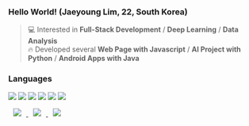 ### Hello World! (Jaeyoung Lim, 22, South Korea)
> 💻 Interested in **Full-Stack Development** / **Deep Learning** / **Data Analysis**<br>
> 🔥 Developed several **Web Page with Javascript** / **AI Project with Python** / **Android Apps with Java**<br>
 
### Languages
<img src="https://img.shields.io/badge/c%20-%2300599C.svg?&style=for-the-badge&logo=c&logoColor=white"/> <img src="https://img.shields.io/badge/c++%20-%2300599C.svg?&style=for-the-badge&logo=c%2B%2B&ogoColor=white"/> <img src="https://img.shields.io/badge/java-%23ED8B00.svg?&style=for-the-badge&logo=java&logoColor=white"/> <img src="https://img.shields.io/badge/python%20-%2314354C.svg?&style=for-the-badge&logo=python&logoColor=white"/> <img src="https://img.shields.io/badge/javascript%20-%23323330.svg?&style=for-the-badge&logo=javascript&logoColor=%23F7DF1E"/> <img src="https://img.shields.io/badge/node.js%20-%2343853D.svg?&style=for-the-badge&logo=node.js&logoColor=white"/>


<a href="https://codenamejy.tistory.com">
    <img 
        src="http://img.shields.io/badge/-Tech%20Blog-655ced?style=flat&logo=github&link=https://codenamejy.tistory.com/"
        style="height : auto; margin-left : 10px; margin-right : 10px;"/>
</a>
<a href="https://www.youtube.com/channel/UCR5S1IR65_kAEMS7U3FBMNg">
    <img 
        src="http://img.shields.io/badge/-Youtube-ff0000?style=flat&logo=Youtube&link=https://www.youtube.com/channel/UCR5S1IR65_kAEMS7U3FBMNg/"
        style="height : auto; margin-left : 10px; margin-right : 10px;"/>
</a>
<a href="https://www.instagram.com/limjaeng0_0">
    <img 
        src="http://img.shields.io/badge/-Instagram-black?style=flat&logo=Instagram&link=https://www.instagram.com/limjaeng0_0/"
        style="height : auto; margin-left : 10px; margin-right : 10px;"/>
</a>
